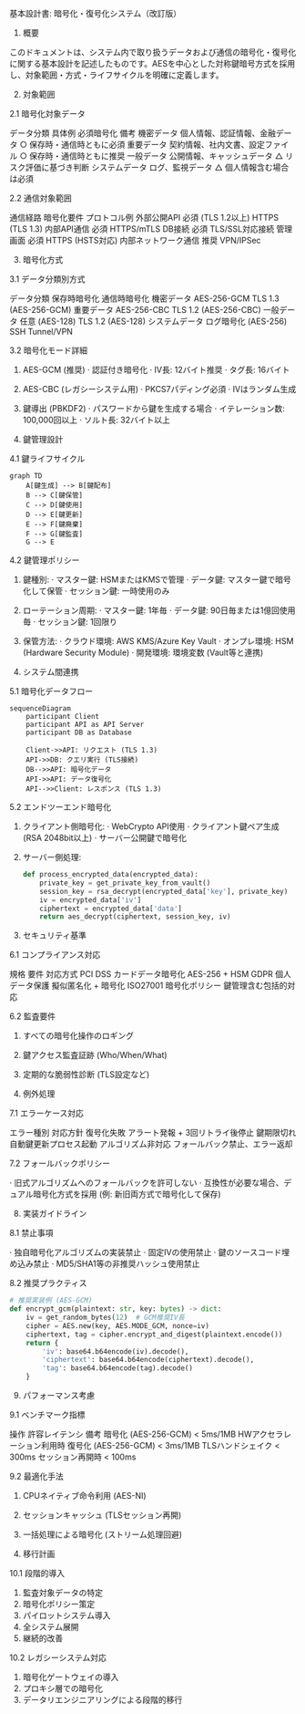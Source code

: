 基本設計書: 暗号化・復号化システム（改訂版）

1. 概要

このドキュメントは、システム内で取り扱うデータおよび通信の暗号化・復号化に関する基本設計を記述したものです。AESを中心とした対称鍵暗号方式を採用し、対象範囲・方式・ライフサイクルを明確に定義します。

2. 対象範囲

2.1 暗号化対象データ

データ分類 具体例 必須暗号化 備考
機密データ 個人情報、認証情報、金融データ ○ 保存時・通信時ともに必須
重要データ 契約情報、社内文書、設定ファイル ○ 保存時・通信時ともに推奨
一般データ 公開情報、キャッシュデータ △ リスク評価に基づき判断
システムデータ ログ、監視データ △ 個人情報含む場合は必須

2.2 通信対象範囲

通信経路 暗号化要件 プロトコル例
外部公開API 必須 (TLS 1.2以上) HTTPS (TLS 1.3)
内部API通信 必須 HTTPS/mTLS
DB接続 必須 TLS/SSL対応接続
管理画面 必須 HTTPS (HSTS対応)
内部ネットワーク通信 推奨 VPN/IPSec

3. 暗号化方式

3.1 データ分類別方式

データ分類 保存時暗号化 通信時暗号化
機密データ AES-256-GCM TLS 1.3 (AES-256-GCM)
重要データ AES-256-CBC TLS 1.2 (AES-256-CBC)
一般データ 任意 (AES-128) TLS 1.2 (AES-128)
システムデータ ログ暗号化 (AES-256) SSH Tunnel/VPN

3.2 暗号化モード詳細

1. AES-GCM (推奨)
   · 認証付き暗号化
   · IV長: 12バイト推奨
   · タグ長: 16バイト
2. AES-CBC (レガシーシステム用)
   · PKCS7パディング必須
   · IVはランダム生成
3. 鍵導出 (PBKDF2)
   · パスワードから鍵を生成する場合
   · イテレーション数: 100,000回以上
   · ソルト長: 32バイト以上

4. 鍵管理設計

4.1 鍵ライフサイクル

```mermaid
graph TD
    A[鍵生成] --> B[鍵配布]
    B --> C[鍵保管]
    C --> D[鍵使用]
    D --> E[鍵更新]
    E --> F[鍵廃棄]
    F --> G[鍵監査]
    G --> E
```

4.2 鍵管理ポリシー

1. 鍵種別:
   · マスター鍵: HSMまたはKMSで管理
   · データ鍵: マスター鍵で暗号化して保管
   · セッション鍵: 一時使用のみ
2. ローテーション周期:
   · マスター鍵: 1年毎
   · データ鍵: 90日毎または1億回使用毎
   · セッション鍵: 1回限り
3. 保管方法:
   · クラウド環境: AWS KMS/Azure Key Vault
   · オンプレ環境: HSM (Hardware Security Module)
   · 開発環境: 環境変数 (Vault等と連携)

5. システム間連携

5.1 暗号化データフロー

```mermaid
sequenceDiagram
    participant Client
    participant API as API Server
    participant DB as Database
    
    Client->>API: リクエスト (TLS 1.3)
    API->>DB: クエリ実行 (TLS接続)
    DB-->>API: 暗号化データ
    API->>API: データ復号化
    API-->>Client: レスポンス (TLS 1.3)
```

5.2 エンドツーエンド暗号化

1. クライアント側暗号化:
   · WebCrypto API使用
   · クライアント鍵ペア生成 (RSA 2048bit以上)
   · サーバー公開鍵で暗号化
2. サーバー側処理:
   ```python
   def process_encrypted_data(encrypted_data):
       private_key = get_private_key_from_vault()
       session_key = rsa_decrypt(encrypted_data['key'], private_key)
       iv = encrypted_data['iv']
       ciphertext = encrypted_data['data']
       return aes_decrypt(ciphertext, session_key, iv)
   ```

6. セキュリティ基準

6.1 コンプライアンス対応

規格 要件 対応方式
PCI DSS カードデータ暗号化 AES-256 + HSM
GDPR 個人データ保護 擬似匿名化 + 暗号化
ISO27001 暗号化ポリシー 鍵管理含む包括的対応

6.2 監査要件

1. すべての暗号化操作のロギング
2. 鍵アクセス監査証跡 (Who/When/What)
3. 定期的な脆弱性診断 (TLS設定など)

7. 例外処理

7.1 エラーケース対応

エラー種別 対応方針
復号化失敗 アラート発報 + 3回リトライ後停止
鍵期限切れ 自動鍵更新プロセス起動
アルゴリズム非対応 フォールバック禁止、エラー返却

7.2 フォールバックポリシー

· 旧式アルゴリズムへのフォールバックを許可しない
· 互換性が必要な場合、デュアル暗号化方式を採用 (例: 新旧両方式で暗号化して保存)

8. 実装ガイドライン

8.1 禁止事項

· 独自暗号化アルゴリズムの実装禁止
· 固定IVの使用禁止
· 鍵のソースコード埋め込み禁止
· MD5/SHA1等の非推奨ハッシュ使用禁止

8.2 推奨プラクティス

```python
# 推奨実装例 (AES-GCM)
def encrypt_gcm(plaintext: str, key: bytes) -> dict:
    iv = get_random_bytes(12)  # GCM推奨IV長
    cipher = AES.new(key, AES.MODE_GCM, nonce=iv)
    ciphertext, tag = cipher.encrypt_and_digest(plaintext.encode())
    return {
        'iv': base64.b64encode(iv).decode(),
        'ciphertext': base64.b64encode(ciphertext).decode(),
        'tag': base64.b64encode(tag).decode()
    }
```

9. パフォーマンス考慮

9.1 ベンチマーク指標

操作 許容レイテンシ 備考
暗号化 (AES-256-GCM) < 5ms/1MB HWアクセラレーション利用時
復号化 (AES-256-GCM) < 3ms/1MB 
TLSハンドシェイク < 300ms セッション再開時 < 100ms

9.2 最適化手法

1. CPUネイティブ命令利用 (AES-NI)
2. セッションキャッシュ (TLSセッション再開)
3. 一括処理による暗号化 (ストリーム処理回避)

10. 移行計画

10.1 段階的導入

1. 監査対象データの特定
2. 暗号化ポリシー策定
3. パイロットシステム導入
4. 全システム展開
5. 継続的改善

10.2 レガシーシステム対応

1. 暗号化ゲートウェイの導入
2. プロキシ層での暗号化
3. データリエンジニアリングによる段階的移行